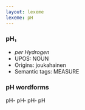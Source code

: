 ```yaml
---
layout: lexeme
lexeme: pH
---
```


###  pH₁

* _per Hydrogen_
* UPOS:  NOUN
* Origins: joukahainen 
* Semantic tags:  MEASURE


### pH wordforms

pH-
pH‐
pH‑
pH

